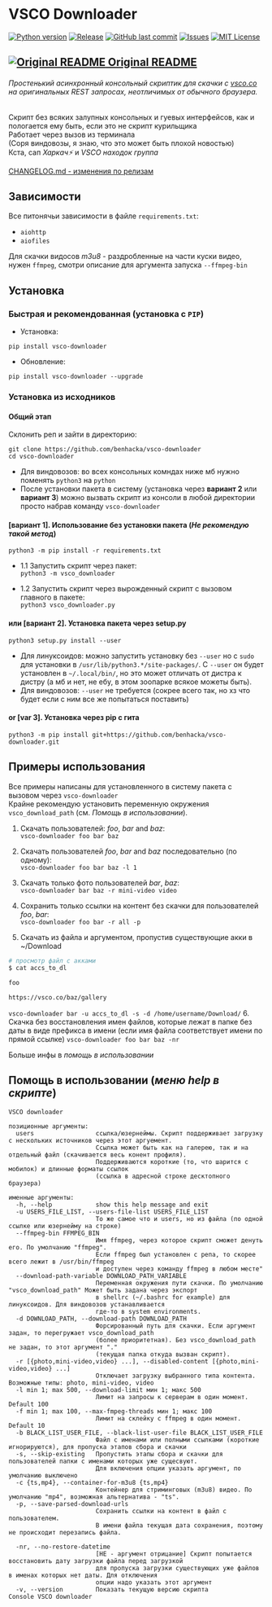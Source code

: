# VSCO Downloader
[![Python version](https://img.shields.io/badge/python-3.7%20%7C%203.8%20%7C%203.9-blue)]()
[![Release](https://img.shields.io/github/v/release/benhacka/vsco-downloader)]()
[![GitHub last commit](https://img.shields.io/github/last-commit/benhacka/vsco-downloader)]()
[![Issues](https://img.shields.io/github/issues-raw/benhacka/vsco-downloader)]()
[![MIT License](https://img.shields.io/github/license/benhacka/vsco-downloader)](https://github.com/benhacka/vsco-downloader/blob/master/LICENSE)

## [![Original README](https://www.countryflags.io/us/shiny/24.png) Original README](https://github.com/benhacka/vsco-downloader)
###### Простенький асинхронный консольный скриптик для скачки с [vsco.co](vsco.co) на оригинальных REST запросах, неотличимых от обычного браузера.
Скрипт без всяких залупных консольных и гуевых интерфейсов, как и пологается ему быть, если это не скрипт курильщика  
Работает через вызов из терминала  
(Соря виндовозы, я знаю, что это может быть плохой новостью)  
Кста, сап _Харкач⚡_ и _VSCO находок группа_

[CHANGELOG.md - изменения по релизам](https://github.com/benhacka/vsco-downloader/blob/master/CHANGELOG.md)

## Зависимости
Все питонячьи зависимости в файле `requirements.txt`:
- `aiohttp`
- `aiofiles`  

Для скачки видосов _m3u8_ - раздробленные на части куски видео, нужен `ffmpeg`, смотри описание для аргумента запуска `--ffmpeg-bin`


## Установка
### Быстрая и рекомендованная (установка с `PIP`)
- Установка:
```
pip install vsco-downloader
```
- Обновление:  
```
pip install vsco-downloader --upgrade
```
### Установка из исходников
#### Общий этап
Склонить реп и зайти в директорию:
```
git clone https://github.com/benhacka/vsco-downloader
cd vsco-downloader
```
- Для виндовозов: во всех консольных комндах ниже мб нужно поменять `python3` на `python` 
- После установки пакета в систему (установка через **вариант 2** или **вариант 3**) можно вызвать скрипт из консоли в любой директории просто набрав команду `vsco-downloader`
#### [вариант 1]. Использование без установки пакета (_Не рекомендую такой метод_)
```
python3 -m pip install -r requirements.txt
```
- 1.1 Запустить скрипт через пакет:  
`python3 -m vsco_downloader`

- 1.2 Запустить скрипт через вырожденный скрипт с вызовом главного в пакете:  
`python3 vsco_downloader.py`

#### или [вариант 2]. Установка пакета через setup.py
```
python3 setup.py install --user
```
- Для линуксоидов: можно запустить установку без `--user` но с `sudo` для установки в  `/usr/lib/python3.*/site-packages/`. C `--user` он будет установлен в `~/.local/bin/`, но это может отличать от дистра к дистру (а мб и нет, не ебу, в этом зоопарке всякое можеты быть).
- Для виндовозов: `--user` не требуется (сокрее всего так, но хз что будет если с ним все же попытаться поставить)
#### or [var 3]. Установка через pip с гита 
```
python3 -m pip install git+https://github.com/benhacka/vsco-downloader.git
```

## Примеры использования
Все примеры написаны для установленного в систему пакета с вызовом через `vsco-downloader`  
Крайне рекомендую установить переменную окружения `vsco_download_path` (см. _Помощь в использовании_). 

1. Скачать пользователей: *foo*, *bar* and *baz*:  
`vsco-downloader foo bar baz`
  
2. Скачать пользователей *foo*, *bar* and *baz* последовательно (по одному):  
`vsco-downloader foo bar baz -l 1 ` 

3. Скачать только фото пользователей *bar*, *baz*:  
`vsco-downloader bar baz -r mini-video video`

4. Сохранить только ссылки на контент без скачки для пользователей *foo*, *bar*:  
`vsco-downloader foo bar -r all -p`

5. Скачать из файла и аргументом, пропустив существующие акки в ~/Download  
```sh
# просмотр файл с акками
$ cat accs_to_dl

foo

https://vsco.co/baz/gallery
```
`vsco-downloader bar -u accs_to_dl -s -d /home/username/Download/`
6. Скачка без восстановления имен файлов, которые лежат в папке без даты в виде префикса в имени 
(если имя файла соответствует имени по прямой ссылке)
`vsco-downloader foo bar baz -nr`  

Больше инфы в _помощь в использовании_ 

## Помощь в использовании (*меню help в скрипте*)

```plaintext
VSCO downloader

позиционные аргументы:
  users                 ссылка/юзернеймы. Скрипт поддерживает загрузку с нескольких источников через этот аргуемент. 
                        Ссылка может быть как на галерею, так и на отдельный файл (скачивается весь конент профиля). 
                        Поддерживаются короткие (то, что шарится с мобилок) и длинные форматы ссылок 
                        (ссылка в адресной строке десктопного браузера)

именные аргументы:
  -h, --help            show this help message and exit
  -u USERS_FILE_LIST, --users-file-list USERS_FILE_LIST
                        То же самое что и users, но из файла (по одной ссылке или юзернейму на строке)
  --ffmpeg-bin FFMPEG_BIN
                        Имя ffmpeg, через которое скрипт сможет денуть его. По умолчанию "ffmpeg". 
                        Если ffmpeg был установлен с репа, то скорее всего лежит в /usr/bin/ffmpeg 
                        и доступен через команду ffmpeg в любом месте"
  --download-path-variable DOWNLOAD_PATH_VARIABLE
                        Переменная окружения пути скачки. По умолчанию "vsco_download_path" Может быть задана через экспорт 
                        в shellrc (~/.bashrc for example) для линуксоидов. Для виндовозов устанавливается 
                        где-то в system environments.
  -d DOWNLOAD_PATH, --download-path DOWNLOAD_PATH
                        Форсированный путь для скачки. Если аргумент задан, то перегружает vsco_download_path
                        (более приоритетная). Без vsco_download_path не задан, то этот аргумент "." 
                        (текущая папка откуда вызван скрипт).
  -r [{photo,mini-video,video} ...], --disabled-content [{photo,mini-video,video} ...]
                        Отключает загрузку выбранного типа контента. Возможные типы: photo, mini-video, video
  -l min 1; max 500, --download-limit мин 1; макс 500
                        Лимит на запросы к серверам в один момент. Default 100
  -f min 1; max 100, --max-fmpeg-threads мин 1; макс 100
                        Лимит на склейку с ffmpeg в один момент. Default 10
  -b BLACK_LIST_USER_FILE, --black-list-user-file BLACK_LIST_USER_FILE
                        Файл с именами или полными ссылками (короткие игнорируются), для пропуска этапов сбора и скачки
  -s, --skip-existing   Пропустить этапы сбора и скачки для пользователей папки с именами которых уже сущесвуют. 
                        Для включения опции указать аргумент, по умолчанию выключено
  -c {ts,mp4}, --container-for-m3u8 {ts,mp4}
                        Контейнер для стриминговых (m3u8) видео. По умолчанию "mp4", возможная альтернатива - "ts".
  -p, --save-parsed-download-urls
                        Сохранить ссылки на контент в файл с пользователем. 
                        В имени файла текущая дата сохранения, поэтому не происходит перезапись файла.
 
  -nr, --no-restore-datetime
                        [НЕ - аргумент отрицание] Скрипт попытается восстановить дату загрузки файла перед загрузкой
                        для пропуска загрузки существующих уже файлов в именах которых нет даты. Для отключения 
                        опции надо указать этот аргумент  
  -v, --version         Показать текущую версию скрипта
Console VSCO downloader
```

